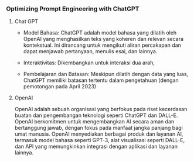 ### Optimizing Prompt Engineering with ChatGPT

1. Chat GPT

    - Model Bahasa: ChatGPT adalah model bahasa yang dilatih oleh 
      OpenAI yang menghasilkan teks yang koheren dan relevan secara kontekstual. Ini dirancang untuk mengikuti aliran percakapan dan dapat menjawab pertanyaan, menulis esai, dan lainnya.

    - Interaktivitas: Dikembangkan untuk interaksi dua arah,

    - Pembelajaran dan Batasan: Meskipun dilatih dengan data yang luas, 
      ChatGPT memiliki batasan tertentu dalam pengetahuan (dengan pemotongan pada April 2023)

2. OpenAI

    OpenAI adalah sebuah organisasi yang berfokus pada riset kecerdasan buatan dan pengembangan teknologi seperti ChatGPT dan DALL-E. OpenAI berkomitmen untuk mengembangkan AI secara aman dan bertanggung jawab, dengan fokus pada manfaat jangka panjang bagi umat manusia. OpenAI menyediakan berbagai produk dan layanan AI, termasuk model bahasa seperti GPT-3, alat visualisasi seperti DALL-E, dan API yang memungkinkan integrasi dengan aplikasi dan layanan lainnya.
